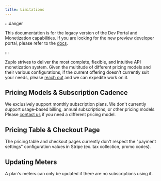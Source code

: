 ```yaml
---
title: Limitations
---
```


:::danger

This documentation is for the legacy version of the Dev Portal and Monetization
capabilities. If you are looking for the new preview developer portal, please
refer to the [docs](/docs/dev-portal/introduction).

:::

Zuplo strives to deliver the most complete, flexible, and intuitive API
monetization system. Given the multitude of different pricing models and their
various configurations, if the current offering doesn't currently suit your
needs, please
[reach out](mailto:support@zuplo.com?subject=Monetization%20Inquiry) and we can
expedite work on it.

## Pricing Models & Subscription Cadence

We exclusively support monthly subscription plans. We don't currently support
usage-based billing, annual subscriptions, or other pricing models. Please
[contact us](mailto:support@zuplo.com?subject=Monetization%20Inquiry) if you
need a different pricing model.

## Pricing Table & Checkout Page

The pricing table and checkout pages currently don't respect the "payment
settings" configuration values in Stripe (ex. tax collection, promo codes).

## Updating Meters

A plan's meters can only be updated if there are no subscriptions using it.
